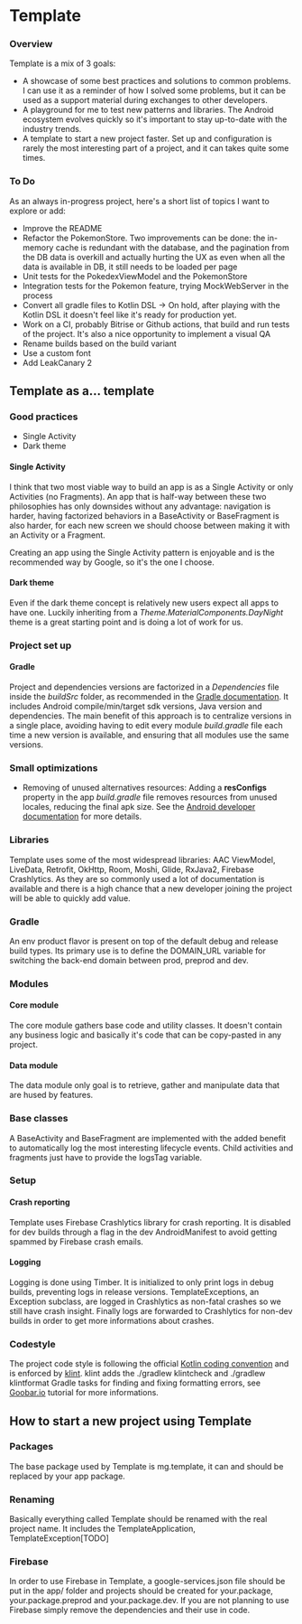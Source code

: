 # Template

### Overview

Template is a mix of 3 goals:

- A showcase of some best practices and solutions to common problems. I can use it as a reminder of how I solved some problems, but it can be used as a support material during exchanges to other developers.
- A playground for me to test new patterns and libraries. The Android ecosystem evolves quickly so it's important to stay up-to-date with the industry trends.
- A template to start a new project faster. Set up and configuration is rarely the most interesting part of a project, and it can takes quite some times.

### To Do

As an always in-progress project, here's a short list of topics I want to explore or add:

- Improve the README
- Refactor the PokemonStore. Two improvements can be done: the in-memory cache is redundant with the database, and the pagination from the DB data is overkill and actually hurting the UX as even when all the data is available in DB, it still needs to be loaded per page
- Unit tests for the PokedexViewModel and the PokemonStore
- Integration tests for the Pokemon feature, trying MockWebServer in the process
- Convert all gradle files to Kotlin DSL -> On hold, after playing with the Kotlin DSL it doesn't feel like it's ready for production yet.
- Work on a CI, probably Bitrise or Github actions, that build and run tests of the project. It's also a nice opportunity to implement a visual QA
- Rename builds based on the build variant
- Use a custom font
- Add LeakCanary 2

## Template as a... template

### Good practices

- Single Activity
- Dark theme

#### Single Activity

I think that two most viable way to build an app is as a Single Activity or only Activities (no Fragments). An app that is half-way between these two philosophies has only downsides without any advantage: navigation is harder, having factorized behaviors in a BaseActivity or BaseFragment is also harder, for each new screen we should choose between making it with an Activity or a Fragment.

Creating an app using the Single Activity pattern is enjoyable and is the recommended way by Google, so it's the one I choose.

#### Dark theme

Even if the dark theme concept is relatively new users expect all apps to have one. Luckily inheriting from a *Theme.MaterialComponents.DayNight* theme is a great starting point and is doing a lot of work for us.

### Project set up

#### Gradle

Project and dependencies versions are factorized in a *Dependencies* file inside the *buildSrc* folder, as recommended in the [Gradle documentation](https://docs.gradle.org/current/userguide/organizing_gradle_projects.html#sec:build_sources). It includes Android compile/min/target sdk versions, Java version and dependencies.
The main benefit of this approach is to centralize versions in a single place, avoiding having to edit every module *build.gradle* file each time a new version is available, and ensuring that all modules use the same versions.

### Small optimizations

- Removing of unused alternatives resources: Adding a **resConfigs** property in the app *build.gradle* file removes resources from unused locales, reducing the final apk size. See the [Android developer documentation](https://developer.android.com/studio/build/shrink-code#unused-alt-resources) for more details.

### Libraries

Template uses some of the most widespread libraries: AAC ViewModel, LiveData, Retrofit, OkHttp, Room, Moshi, Glide, RxJava2, Firebase Crashlytics. As they are so commonly used a lot of documentation is available and there is a high chance that a new developer joining the project will be able to quickly add value.

### Gradle

An env product flavor is present on top of the default debug and release build types. Its primary use is to define the DOMAIN_URL variable for switching the back-end domain between prod, preprod and dev.

### Modules

#### Core module

The core module gathers base code and utility classes. It doesn't contain any business logic and basically it's code that can be copy-pasted in any project.

#### Data module

The data module only goal is to retrieve, gather and manipulate data that are hused by features. 

### Base classes

A BaseActivity and BaseFragment are implemented with the added benefit to automatically log the most interesting lifecycle events. Child activities and fragments just have to provide the logsTag variable.

### Setup

#### Crash reporting

Template uses Firebase Crashlytics library for crash reporting. It is disabled for dev builds through a flag in the dev AndroidManifest to avoid getting spammed by Firebase crash emails.

#### Logging

Logging is done using Timber. It is initialized to only print logs in debug builds, preventing logs in release versions.
TemplateExceptions, an Exception subclass, are logged in Crashlytics as non-fatal crashes so we still have crash insight.
Finally logs are forwarded to Crashlytics for non-dev builds in order to get more informations about crashes.

### Codestyle

The project code style is following the official [Kotlin coding convention](https://kotlinlang.org/docs/reference/coding-conventions.html) and is enforced by [klint](https://github.com/pinterest/ktlint). klint adds the ./gradlew klintcheck and ./gradlew klintformat Gradle tasks for finding and fixing formatting errors, see [Goobar.io](https://goobar.io/2019/07/25/adding-ktlint-to-your-kotlin-project/) tutorial for more informations.

## How to start a new project using Template

### Packages

The base package used by Template is mg.template, it can and should be replaced by your app package.

### Renaming

Basically everything called Template should be renamed with the real project name. It includes the TemplateApplication, TemplateException[TODO]

### Firebase

In order to use Firebase in Template, a google-services.json file should be put in the app/ folder and projects should be created for your.package, your.package.preprod and your.package.dev. If you are not planning to use Firebase simply remove the dependencies and their use in code.